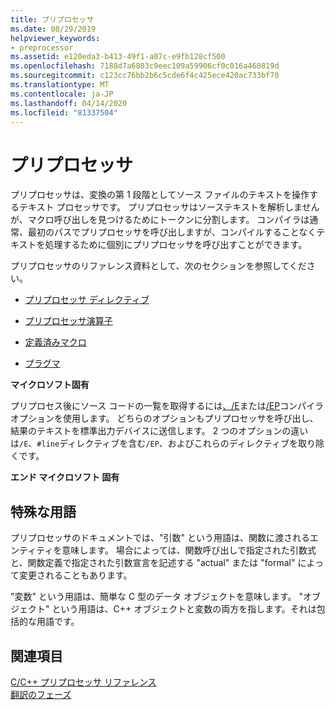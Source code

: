 ```yaml
---
title: プリプロセッサ
ms.date: 08/29/2019
helpviewer_keywords:
- preprocessor
ms.assetid: e120eda3-b413-49f1-a07c-e9fb128cf500
ms.openlocfilehash: 7188d7a6803c9eec109a59906cf0c016a460819d
ms.sourcegitcommit: c123cc76bb2b6c5cde6f4c425ece420ac733bf70
ms.translationtype: MT
ms.contentlocale: ja-JP
ms.lasthandoff: 04/14/2020
ms.locfileid: "81337504"
---
```

# <a name="preprocessor"></a>プリプロセッサ

プリプロセッサは、変換の第 1 段階としてソース ファイルのテキストを操作するテキスト プロセッサです。 プリプロセッサはソーステキストを解析しませんが、マクロ呼び出しを見つけるためにトークンに分割します。 コンパイラは通常、最初のパスでプリプロセッサを呼び出しますが、コンパイルすることなくテキストを処理するために個別にプリプロセッサを呼び出すことができます。

プリプロセッサのリファレンス資料として、次のセクションを参照してください。

- [プリプロセッサ ディレクティブ](../preprocessor/preprocessor-directives.md)

- [プリプロセッサ演算子](../preprocessor/preprocessor-operators.md)

- [定義済みマクロ](../preprocessor/predefined-macros.md)

- [プラグマ](../preprocessor/pragma-directives-and-the-pragma-keyword.md)

**マイクロソフト固有**

プリプロセス後にソース コードの一覧を取得するには[、/E](../build/reference/e-preprocess-to-stdout.md)または[/EP](../build/reference/ep-preprocess-to-stdout-without-hash-line-directives.md)コンパイラ オプションを使用します。 どちらのオプションもプリプロセッサを呼び出し、結果のテキストを標準出力デバイスに送信します。 2 つのオプションの違いは`/E`、`#line`ディレクティブを含む`/EP`、およびこれらのディレクティブを取り除くです。

**エンド マイクロソフト 固有**

## <a name="special-terminology"></a><a name="_predir_special_terminology"></a>特殊な用語

プリプロセッサのドキュメントでは、"引数" という用語は、関数に渡されるエンティティを意味します。 場合によっては、関数呼び出しで指定された引数式と、関数定義で指定された引数宣言を記述する "actual" または "formal" によって変更されることもあります。

"変数" という用語は、簡単な C 型のデータ オブジェクトを意味します。 "オブジェクト" という用語は、C++ オブジェクトと変数の両方を指します。それは包括的な用語です。

## <a name="see-also"></a>関連項目

[C/C++ プリプロセッサ リファレンス](../preprocessor/c-cpp-preprocessor-reference.md)\
[翻訳のフェーズ](../preprocessor/phases-of-translation.md)
